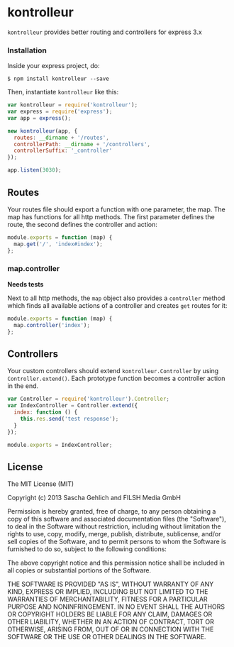 kontrolleur
===========

`kontrolleur` provides better routing and controllers for express 3.x

### Installation

Inside your express project, do:

`$ npm install kontrolleur --save`

Then, instantiate `kontrolleur` like this:

```js
var kontrolleur = require('kontrolleur');
var express = require('express');
var app = express();

new kontrolleur(app, {
  routes: __dirname + '/routes',
  controllerPath: __dirname + '/controllers',
  controllerSuffix: '_controller'
});

app.listen(3030);
```

## Routes

Your routes file should export a function with one parameter, the map. The map has functions for all http methods. The first parameter defines the route, the second
defines the controller and action:

```js
module.exports = function (map) {
  map.get('/', 'index#index');
};
```

### map.controller

**Needs tests**

Next to all http methods, the `map` object also provides a `controller` method which finds all available actions of a controller and creates `get` routes for it:

```js
module.exports = function (map) {
  map.controller('index');
};
```

## Controllers

Your custom controllers should extend `kontrolleur.Controller` by using `Controller.extend()`. Each prototype function becomes a controller action in the end.

```js
var Controller = require('kontrolleur').Controller;
var IndexController = Controller.extend({
  index: function () {
    this.res.send('test response');
  }
});

module.exports = IndexController;
```

## License

The MIT License (MIT)

Copyright (c) 2013 Sascha Gehlich and FILSH Media GmbH

Permission is hereby granted, free of charge, to any person obtaining a copy of this software and associated documentation files (the "Software"), to deal in the Software without restriction, including without limitation the rights to use, copy, modify, merge, publish, distribute, sublicense, and/or sell copies of the Software, and to permit persons to whom the Software is furnished to do so, subject to the following conditions:

The above copyright notice and this permission notice shall be included in all copies or substantial portions of the Software.

THE SOFTWARE IS PROVIDED "AS IS", WITHOUT WARRANTY OF ANY KIND, EXPRESS OR IMPLIED, INCLUDING BUT NOT LIMITED TO THE WARRANTIES OF MERCHANTABILITY, FITNESS FOR A PARTICULAR PURPOSE AND NONINFRINGEMENT. IN NO EVENT SHALL THE AUTHORS OR COPYRIGHT HOLDERS BE LIABLE FOR ANY CLAIM, DAMAGES OR OTHER LIABILITY, WHETHER IN AN ACTION OF CONTRACT, TORT OR OTHERWISE, ARISING FROM, OUT OF OR IN CONNECTION WITH THE SOFTWARE OR THE USE OR OTHER DEALINGS IN THE SOFTWARE.
